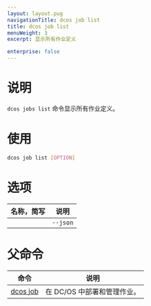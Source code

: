 ```yaml
---
layout: layout.pug
navigationTitle: dcos job list
title: dcos job list
menuWeight: 3
excerpt: 显示所有作业定义

enterprise: false
---
```



# 说明
`dcos jobs list` 命令显示所有作业定义。

# 使用

```bash
dcos job list [OPTION]
```

# 选项

| 名称，简写 | 说明 |
|---------|-------------|
| | `--json` | 显示以 JSON 为格式的列表。 |

# 父命令

| 命令 | 说明 |
|---------|-------------|
|  [dcos job](/1.11/cli/command-reference/dcos-job/)  | 在 DC/OS 中部署和管理作业。|

